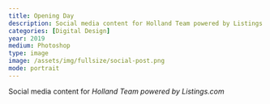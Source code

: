 ```yaml
---
title: Opening Day
description: Social media content for Holland Team powered by Listings.com, 2019. Digital design in Photoshop.
categories: [Digital Design]
year: 2019
medium: Photoshop
type: image
image: /assets/img/fullsize/social-post.png
mode: portrait
---
```


Social media content for *Holland Team powered by Listings.com*